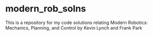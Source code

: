 # modern_rob_solns
This is a repository for my code solutions relating Modern Robotics: Mechanics, Planning, and Control by Kevin Lynch and Frank Park
